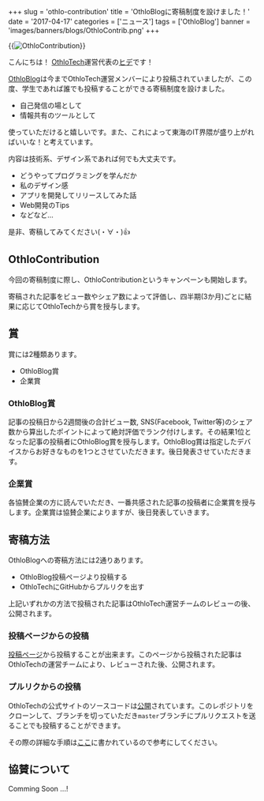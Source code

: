 +++
slug = 'othlo-contribution'
title = 'OthloBlogに寄稿制度を設けました！'
date = '2017-04-17'
categories = ['ニュース']
tags = ['OthloBlog']
banner = 'images/banners/blogs/OthloContrib.png'
+++

{{<image src="/images/blogs/20170415/OthloContrib.png"  alt="OthloContribution" >}}

こんにちは！ [OthloTech](http://www.othlo.tech)運営代表の[ヒデ](https://twitter.com/hyde141421356)です！

[OthloBlog](http://www.othlo.tech/blogs)は今までOthloTech運営メンバーにより投稿されていましたが、この度、学生であれば誰でも投稿することができる寄稿制度を設けました。

- 自己発信の場として
- 情報共有のツールとして

使っていただけると嬉しいです。また、これによって東海のIT界隈が盛り上がればいいな！と考えています。

内容は技術系、デザイン系であれば何でも大丈夫です。

- どうやってプログラミングを学んだか
- 私のデザイン感
- アプリを開発してリリースしてみた話
- Web開発のTips
- などなど...

是非、寄稿してみてください(・∀・)👍

## OthloContribution
今回の寄稿制度に際し、OthloContributionというキャンペーンも開始します。

寄稿された記事をビュー数やシェア数によって評価し、四半期(3か月)ごとに結果に応じてOthloTechから賞を授与します。

## 賞
賞には2種類あります。

- OthloBlog賞
- 企業賞

### OthloBlog賞
記事の投稿日から2週間後の合計ビュー数, SNS(Facebook, Twitter等)のシェア数から算出したポイントによって絶対評価でランク付けします。その結果1位となった記事の投稿者にOthloBlog賞を授与します。OthloBlog賞は指定したデバイスからお好きなものを1つとさせていただきます。後日発表させていただきます。

### 企業賞
各協賛企業の方に読んでいただき、一番共感された記事の投稿者に企業賞を授与します。企業賞は協賛企業によりますが、後日発表していきます。

## 寄稿方法
OthloBlogへの寄稿方法には2通りあります。

- OthloBlog投稿ページより投稿する
- OthloTechにGitHubからプルリクを出す

上記いずれかの方法で投稿された記事はOthloTech運営チームのレビューの後、公開されます。

### 投稿ページからの投稿
[投稿ページ](http://post2.othlo.tech)から投稿することが出来ます。このページから投稿された記事はOthloTechの運営チームにより、レビューされた後、公開されます。

### プルリクからの投稿
OthloTechの公式サイトのソースコードは[公開](https://github.com/OthloTech/OthloTech)されています。このレポジトリをクローンして、ブランチを切っていただき`master`ブランチにプルリクエストを送ることでも投稿することができます。

その際の詳細な手順は[ここ](https://github.com/OthloTech/OthloTech/blob/master/docs/how-to-post.md)に書かれているので参考にしてください。

## 協賛について
Comming Soon ...!

